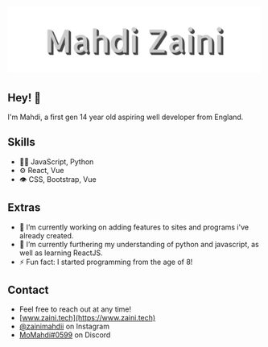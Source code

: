 <h1 align="center">
  <img src="https://raw.githubusercontent.com/mmzaini/mmzaini/master/name.svg" alt="Mahdi Zaini" />
</h1>


## Hey! 👋
I'm Mahdi, a first gen 14 year old aspiring well developer from England.

## Skills
- 👨‍💻 JavaScript, Python
- ⚙️ React, Vue
- 👁️ CSS, Bootstrap, Vue

## Extras
- 🔭 I’m currently working on adding features to sites and programs i've already created.
- 🌱 I’m currently furthering my understanding of python and javascript, as well as learning ReactJS.
- ⚡ Fun fact: I started programming from the age of 8!

## Contact
- Feel free to reach out at any time!
- [www.zaini.tech](https://www.zaini.tech)
- [@zainimahdii](https://instagram.com/zainimahdii) on Instagram
- [MoMahdi#0599](./) on Discord


